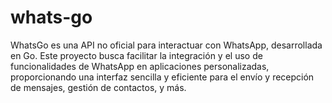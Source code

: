 # whats-go
WhatsGo es una API no oficial para interactuar con WhatsApp, desarrollada en Go. Este proyecto busca facilitar la integración y el uso de funcionalidades de WhatsApp en aplicaciones personalizadas, proporcionando una interfaz sencilla y eficiente para el envío y recepción de mensajes, gestión de contactos, y más.
